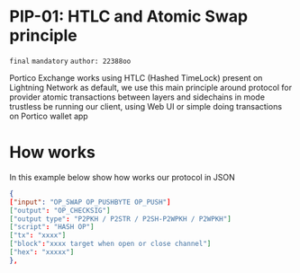 # PIP-01: HTLC and Atomic Swap principle

`final` `mandatory` `author: 22388oo`

Portico Exchange works using HTLC (Hashed TimeLock) present on Lightning Network as default, we use this main principle around protocol for provider atomic transactions between layers and sidechains in mode trustless be running our client, using Web UI or simple doing transactions on Portico wallet app


# How works

In this example below show how works our protocol in JSON

``` json
{
["input": "OP_SWAP OP_PUSHBYTE OP_PUSH"]
["output": "OP_CHECKSIG"] 
["output type": "P2PKH / P2STR / P2SH-P2WPKH / P2WPKH"]
["script": "HASH OP"]
["tx": "xxxx"]
["block":"xxxx target when open or close channel"]
["hex": "xxxxx"]
},
